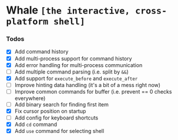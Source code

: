 # Whale `[the interactive, cross-platform shell]`

### Todos

- [x] Add command history
- [x] Add multi-process support for command history
- [x] Add error handling for multi-process communication
- [ ] Add multiple command parsing (i.e. split by `&&`)
- [x] Add support for `execute_before` and `execute_after`
- [ ] Improve hinting data handling (it's a bit of a mess right now)
- [ ] Improve common commands for buffer (i.e. prevent == 0 checks everywhere)
- [ ] Add binary search for finding first item
- [x] Fix cursor position on startup
- [ ] Add config for keyboard shortcuts
- [x] Add `cd` command
- [x] Add `use` command for selecting shell
